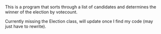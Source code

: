 This is a program that sorts through a list of candidates and determines the winner of the election by votecount. 

Currently missing the Election class, will update once I find my code (may just have to rewrite).
